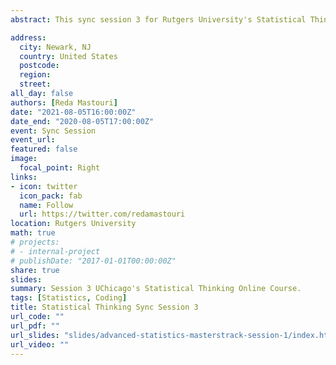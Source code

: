 ```yaml
---
abstract: This sync session 3 for Rutgers University's Statistical Thinking Online Course for Machine learning. Credit to Gregory Berstein for slide inspiration.

address:
  city: Newark, NJ
  country: United States
  postcode: 
  region: 
  street: 
all_day: false
authors: [Reda Mastouri]
date: "2021-08-05T16:00:00Z"
date_end: "2020-08-05T17:00:00Z"
event: Sync Session
event_url: 
featured: false
image:
  focal_point: Right
links:
- icon: twitter
  icon_pack: fab
  name: Follow
  url: https://twitter.com/redamastouri
location: Rutgers University
math: true
# projects:
# - internal-project
# publishDate: "2017-01-01T00:00:00Z"
share: true
slides: 
summary: Session 3 UChicago's Statistical Thinking Online Course.
tags: [Statistics, Coding]
title: Statistical Thinking Sync Session 3
url_code: ""
url_pdf: ""
url_slides: "slides/advanced-statistics-masterstrack-session-1/index.html"
url_video: ""
---
```


